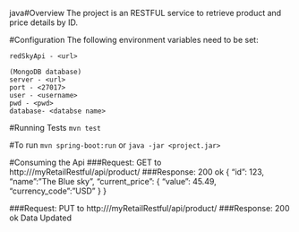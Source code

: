 java#Overview
The project is an RESTFUL service to retrieve product and price details by ID.

#Configuration
The following environment variables need to be set: 

	redSkyApi - <url>

	(MongoDB database)
	server - <url>
	port - <27017>
	user - <username>
	pwd - <pwd>
	database- <databse name>


#Running Tests
`mvn test`

#To run
`mvn spring-boot:run` or `java -jar <project.jar>`

#Consuming the Api
###Request:
GET to http://<server address>/myRetailRestful/api/product/<id>
###Response:
	200 ok
	{
		“id”: 123,
		“name”:”The Blue sky”,
		“current_price”: {
		“value”: 45.49,
		“currency_code”:”USD”
		}
	}

###Request:
PUT to http://<server address>/myRetailRestful/api/product/<id>
###Response:
	200 ok
	Data Updated


